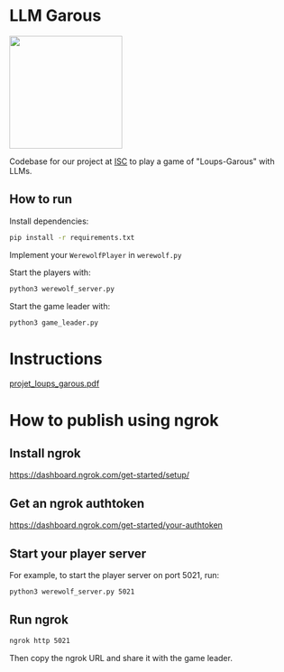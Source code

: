 # LLM Garous

<img src="https://upload.wikimedia.org/wikipedia/fr/thumb/2/2c/Loups-garous_de_Thiercelieux.png/500px-Loups-garous_de_Thiercelieux.png" width="200"/>

Codebase for our project at [ISC](https://isc.hevs.ch/) to play a game of "Loups-Garous" with LLMs.

## How to run

Install dependencies:
```bash
pip install -r requirements.txt
```

Implement your `WerewolfPlayer` in `werewolf.py`

Start the players with:
```bash
python3 werewolf_server.py
```

Start the game leader with:
```bash
python3 game_leader.py
```

# Instructions

[projet_loups_garous.pdf](projet_loups_garous.pdf)


# How to publish using ngrok

## Install ngrok

https://dashboard.ngrok.com/get-started/setup/

## Get an ngrok authtoken

https://dashboard.ngrok.com/get-started/your-authtoken

## Start your player server

For example, to start the player server on port 5021, run:

```bash
python3 werewolf_server.py 5021
```

## Run ngrok

```bash
ngrok http 5021
```

Then copy the ngrok URL and share it with the game leader.
